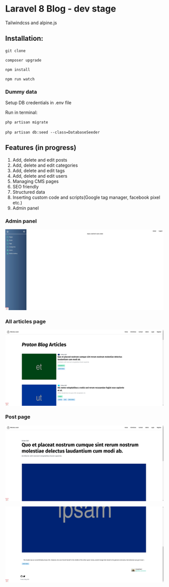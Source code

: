 # Laravel 8 Blog - dev stage   
Tailwindcss and alpine.js
## Installation:
````
git clone
````
````
composer upgrade
````
```` 
npm install
````
````
npm run watch
````
### Dummy data

Setup DB credentials in .env file

Run in terminal:
````
php artisan migrate

php artisan db:seed --class=DatabaseSeeder
````
## Features (in progress)

1. Add, delete and edit posts
2. Add, delete and edit categories
3. Add, delete and edit tags
4. Add, delete and edit users
5. Managing CMS pages
6. SEO friendly
7. Structured data
8. Inserting custom code and scripts(Google tag manager, facebook pixel etc.)
9. Admin panel

### Admin panel
![Laravel 8 blog](./admindashboard-laravel8.jpeg?raw=true "Admin dashboard")
### All articles page
![All posts](./all-articles.jpeg?raw=true "All posts")
### Post page
![All posts](./post.jpeg?raw=true "Post page ")

![Post page bottom](./post-part2.jpeg?raw=true "Post page bottom")
